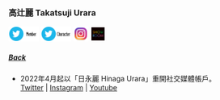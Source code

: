 ### 高辻麗 Takatsuji Urara
<a target="_blank" rel="noopener noreferrer" href="https://twitter.com/urara_0409"><img src="../../../Img/Icon_Twitter_Mem.PNG" height="30"></a> <a target="_blank" rel="noopener noreferrer" href="https://twitter.com/_yukitojo"><img src="../../../Img/Icon_Twitter_Char.PNG" height="30"></a> <a target="_blank" rel="noopener noreferrer" href="https://www.instagram.com/urara_tantan/"><img src="../../../Img/Icon_Instagram.PNG" height="30"></a> <a target="_blank" rel="noopener noreferrer" href="https://www.showroom-live.com/room/profile?room_id=87775"><img src="../../../Img/Icon_Showroom.PNG" height="30"></a>
##### [Back](../../../readme.md)

* 2022年4月起以「日永麗 Hinaga Urara<a target="_blank" rel="noreferrer noopener" href=""></a>」重開社交媒體帳戶。<br>
<a target="_blank" rel="noreferrer noopener" href="https://twitter.com/hinagaurara">Twitter</a> | <a target="_blank" rel="noreferrer noopener" href="https://www.instagram.com/hinagaurara/">Instagram</a> | <a target="_blank" rel="noreferrer noopener" href="https://youtube.com/channel/UCpljjuJjgvUubfeasgw4PBA">Youtube</a>